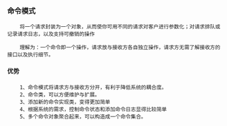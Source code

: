 ### 命令模式
        将一个请求封装为一个对象，从而使你可用不同的请求对客户进行参数化；对请求排队或记录请求日志，以及支持可撤销的操作
        
        理解为：一个命令即一个操作，请求放与接收方各自独立操作，请求方无需了解接收方的接口以及执行细节。
        
#### 优势
        1、命令模式将请求方与接收方分开，有利于降低系统的耦合度。
        2、命令类，可以方便维护与扩展。
        3、添加新的命令实现类，变得更加简单
        4、根据系统的需求，控制命令状态和添加命令日志显得比较简单
        5、多个命令对象聚合起来，可以构造成一个命令集合。